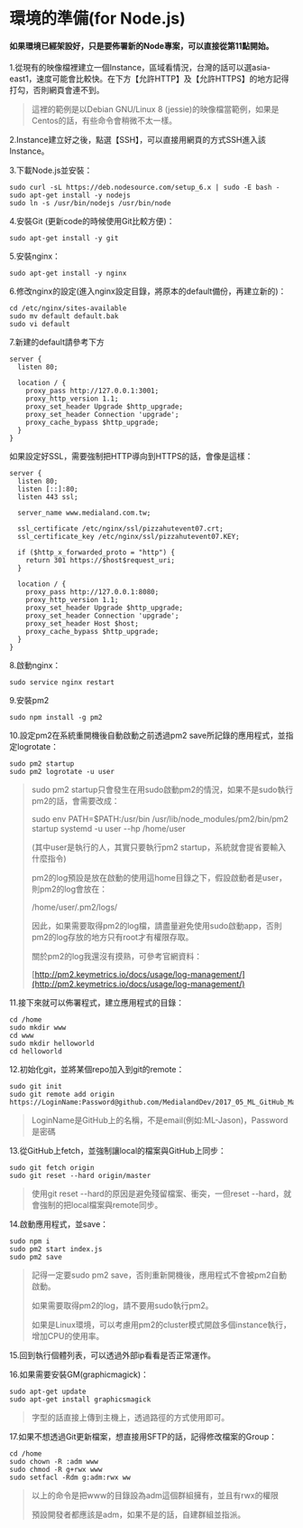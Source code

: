 # 環境的準備\(for Node.js\)

#### 如果環境已經架設好，只是要佈署新的Node專案，可以直接從第11點開始。

1.從現有的映像檔裡建立一個Instance，區域看情況，台灣的話可以選asia-east1，速度可能會比較快。在下方【允許HTTP】及【允許HTTPS】的地方記得打勾，否則網頁會連不到。

> 這裡的範例是以Debian GNU/Linux 8 \(jessie\)的映像檔當範例，如果是Centos的話，有些命令會稍微不太一樣。

2.Instance建立好之後，點選【SSH】，可以直接用網頁的方式SSH進入該Instance。

3.下載Node.js並安裝：

```
sudo curl -sL https://deb.nodesource.com/setup_6.x | sudo -E bash -
sudo apt-get install -y nodejs
sudo ln -s /usr/bin/nodejs /usr/bin/node
```

4.安裝Git \(更新code的時候使用Git比較方便\)：

```
sudo apt-get install -y git
```

5.安裝nginx：

```
sudo apt-get install -y nginx
```

6.修改nginx的設定\(進入nginx設定目錄，將原本的default備份，再建立新的\)：

```
cd /etc/nginx/sites-available
sudo mv default default.bak
sudo vi default
```

7.新建的default請參考下方

```
server {
  listen 80;

  location / {
    proxy_pass http://127.0.0.1:3001;
    proxy_http_version 1.1;
    proxy_set_header Upgrade $http_upgrade;
    proxy_set_header Connection 'upgrade';
    proxy_cache_bypass $http_upgrade;
  }
}
```

如果設定好SSL，需要強制把HTTP導向到HTTPS的話，會像是這樣：

```
server {
  listen 80;
  listen [::]:80;                                                  
  listen 443 ssl;

  server_name www.medialand.com.tw;

  ssl_certificate /etc/nginx/ssl/pizzahutevent07.crt;                                                                                                
  ssl_certificate_key /etc/nginx/ssl/pizzahutevent07.KEY;    

  if ($http_x_forwarded_proto = "http") {
    return 301 https://$host$request_uri;
  }

  location / {                                                                                  
    proxy_pass http://127.0.0.1:8080;
    proxy_http_version 1.1;
    proxy_set_header Upgrade $http_upgrade;
    proxy_set_header Connection 'upgrade';
    proxy_set_header Host $host;
    proxy_cache_bypass $http_upgrade;                                                      
  }                                                                                             
}
```

8.啟動nginx：

```
sudo service nginx restart
```

9.安裝pm2

```
sudo npm install -g pm2
```

10.設定pm2在系統重開機後自動啟動之前透過pm2 save所記錄的應用程式，並指定logrotate：

```
sudo pm2 startup
sudo pm2 logrotate -u user
```

> sudo pm2 startup只會發生在用sudo啟動pm2的情況，如果不是sudo執行pm2的話，會需要改成：
>
> sudo env PATH=$PATH:/usr/bin /usr/lib/node\_modules/pm2/bin/pm2 startup systemd -u user --hp /home/user
>
> \(其中user是執行的人，其實只要執行pm2 startup，系統就會提省要輸入什麼指令\)
>
>
>
> pm2的log預設是放在啟動的使用這home目錄之下，假設啟動者是user，則pm2的log會放在：
>
> /home/user/.pm2/logs/
>
> 因此，如果需要取得pm2的log檔，請盡量避免使用sudo啟動app，否則pm2的log存放的地方只有root才有權限存取。
>
> 關於pm2的log我還沒有摸熟，可參考官網資料：
>
> [http://pm2.keymetrics.io/docs/usage/log-management/](http://pm2.keymetrics.io/docs/usage/log-management/)

11.接下來就可以佈署程式，建立應用程式的目錄：

```
cd /home
sudo mkdir www
cd www
sudo mkdir helloworld
cd helloworld
```

12.初始化git，並將某個repo加入到git的remote：

```
sudo git init
sudo git remote add origin https://LoginName:Password@github.com/MedialandDev/2017_05_ML_GitHub_Manager.git
```

> LoginName是GitHub上的名稱，不是email\(例如:ML-Jason\)，Password是密碼

13.從GitHub上fetch，並強制讓local的檔案與GitHub上同步：

```
sudo git fetch origin
sudo git reset --hard origin/master
```

> 使用git reset --hard的原因是避免殘留檔案、衝突，一但reset --hard，就會強制的把local檔案與remote同步。

14.啟動應用程式，並save：

```
sudo npm i
sudo pm2 start index.js
sudo pm2 save
```

> 記得一定要sudo pm2 save，否則重新開機後，應用程式不會被pm2自動啟動。
>
> 如果需要取得pm2的log，請不要用sudo執行pm2。
>
> 如果是Linux環境，可以考慮用pm2的cluster模式開啟多個instance執行，增加CPU的使用率。

15.回到執行個體列表，可以透過外部ip看看是否正常運作。

16.如果需要安裝GM\(graphicmagick\)：

```
sudo apt-get update
sudo apt-get install graphicsmagick
```

> 字型的話直接上傳到主機上，透過路徑的方式使用即可。

17.如果不想透過Git更新檔案，想直接用SFTP的話，記得修改檔案的Group：

```
cd /home
sudo chown -R :adm www
sudo chmod -R g+rwx www
sudo setfacl -Rdm g:adm:rwx ww
```

> 以上的命令是把www的目錄設為adm這個群組擁有，並且有rwx的權限
>
> 預設開發者都應該是adm，如果不是的話，自建群組並指派。



